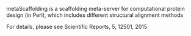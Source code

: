 metaScaffolding is a scaffolding meta-server for computational protein design (in Perl), which includes different structural alignment methods

For details, please see Scientific Reports, 5, 12501, 2015
